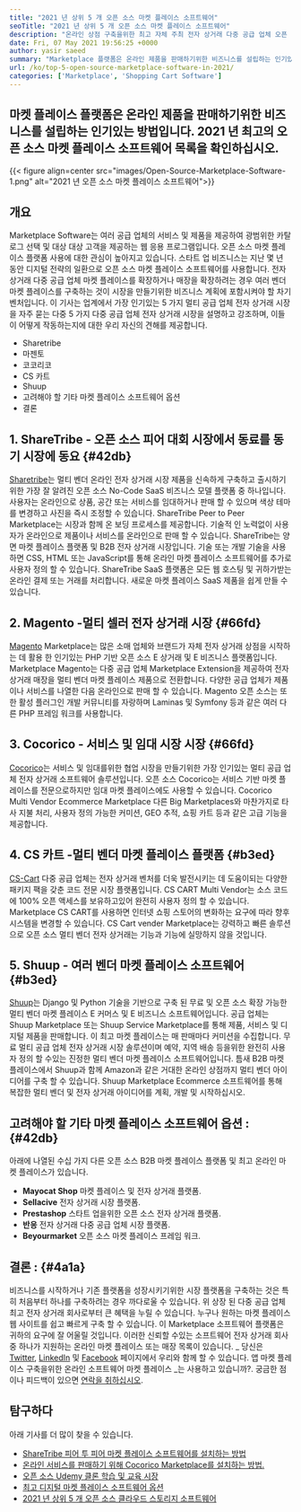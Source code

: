 ```yaml
---
title: "2021 년 상위 5 개 오픈 소스 마켓 플레이스 소프트웨어" 
seoTitle: "2021 년 상위 5 개 오픈 소스 마켓 플레이스 소프트웨어" 
description: "온라인 상점 구축을위한 최고 자체 주최 전자 상거래 다중 공급 업체 오픈 소스 마켓 플레이스 플랫폼." 
date: Fri, 07 May 2021 19:56:25 +0000
author: yasir saeed
summary: "Marketplace 플랫폼은 온라인 제품을 판매하기위한 비즈니스를 설립하는 인기있는 방법입니다. 2021 년 최고의 오픈 소스 마켓 플레이스 소프트웨어 목록을 확인하십시오." 
url: /ko/top-5-open-source-marketplace-software-in-2021/
categories: ['Marketplace', 'Shopping Cart Software']
---
```


## 마켓 플레이스 플랫폼은 온라인 제품을 판매하기위한 비즈니스를 설립하는 인기있는 방법입니다. 2021 년 최고의 오픈 소스 마켓 플레이스 소프트웨어 목록을 확인하십시오.

{{< figure align=center src="images/Open-Source-Marketplace-Software-1.png" alt="2021 년 오픈 소스 마켓 플레이스 소프트웨어">}}


##  **개요** 
Marketplace Software는 여러 공급 업체의 서비스 및 제품을 제공하여 광범위한 카탈로그 선택 및 대상 대상 고객을 제공하는 웹 응용 프로그램입니다. 오픈 소스 마켓 플레이스 플랫폼 사용에 대한 관심이 높아지고 있습니다. 스타트 업 비즈니스는 지난 몇 년 동안 디지털 전략의 일환으로 오픈 소스 마켓 플레이스 소프트웨어를 사용합니다. 전자 상거래 다중 공급 업체 마켓 플레이스를 확장하거나 매장을 확장하려는 경우 여러 벤더 마켓 플레이스를 구축하는 것이 시장을 만들기위한 비즈니스 계획에 포함시켜야 할 차기 벤처입니다.
이 기사는 업계에서 가장 인기있는 5 가지 멀티 공급 업체 전자 상거래 시장을 자주 묻는 다중 5 가지 다중 공급 업체 전자 상거래 시장을 설명하고 강조하며, 이들이 어떻게 작동하는지에 대한 우리 자신의 견해를 제공합니다.
  * Sharetribe
  * 마젠토
  * 코코리코
  * CS 카트
  * Shuup
  * 고려해야 할 기타 마켓 플레이스 소프트웨어 옵션
  * 결론

## 1. **ShareTribe  **- 오픈 소스**   피어 대회 시장에서 동료를 동기 시장에 동요**   {#42db}
[Sharetribe][1]는 멀티 벤더 온라인 전자 상거래 시장 제품을 신속하게 구축하고 출시하기위한 가장 잘 알려진 오픈 소스 No-Code SaaS 비즈니스 모델 플랫폼 중 하나입니다. 사용자는 온라인으로 상품, 공간 또는 서비스를 임대하거나 판매 할 수 있으며 색상 테마를 변경하고 사진을 즉시 조정할 수 있습니다. ShareTribe Peer to Peer Marketplace는 시장과 함께 온 보딩 프로세스를 제공합니다. 기술적 인 노력없이 사용자가 온라인으로 제품이나 서비스를 온라인으로 판매 할 수 있습니다. ShareTribe는 양면 마켓 플레이스 플랫폼 및 B2B 전자 상거래 시장입니다.
기술 또는 개발 기술을 사용하면 CSS, HTML 또는 JavaScript를 통해 온라인 마켓 플레이스 소프트웨어를 추가로 사용자 정의 할 수 있습니다. ShareTribe SaaS 플랫폼은 모든 웹 호스팅 및 귀하가받는 온라인 결제 또는 거래를 처리합니다. 새로운 마켓 플레이스 SaaS 제품을 쉽게 만들 수 있습니다.

## 2.  **Magento** -멀티 셀러 전자 상거래 시장   {#66fd}
[Magento][2] Marketplace는 많은 소매 업체와 브랜드가 자체 전자 상거래 상점을 시작하는 데 활용 한 인기있는 PHP 기반 오픈 소스 E 상거래 및 E 비즈니스 플랫폼입니다. Marketplace Magento는 다중 공급 업체 Marketplace Extension을 제공하여 전자 상거래 매장을 멀티 벤더 마켓 플레이스 제품으로 전환합니다. 다양한 공급 업체가 제품이나 서비스를 나열한 다음 온라인으로 판매 할 수 있습니다. Magento 오픈 소스는 또한 활성 플러그인 개발 커뮤니티를 자랑하며 Laminas 및 Symfony 등과 같은 여러 다른 PHP 프레임 워크를 사용합니다.

## 3.  **Cocorico**  - 서비스 및 임대 시장 시장   {#66fd}
[Cocorico][3]는 서비스 및 임대를위한 협업 시장을 만들기위한 가장 인기있는 멀티 공급 업체 전자 상거래 소프트웨어 솔루션입니다. 오픈 소스 Cocorico는 서비스 기반 마켓 플레이스를 전문으로하지만 임대 마켓 플레이스에도 사용할 수 있습니다. Cocorico Multi Vendor Ecommerce Marketplace 다른 Big Marketplaces와 마찬가지로 타사 지불 처리, 사용자 정의 가능한 커미션, GEO 추적, 쇼핑 카트 등과 같은 고급 기능을 제공합니다.

## 4.  **CS 카트** -멀티 벤더 마켓 플레이스 플랫폼   {#b3ed}
[CS-Cart][4] 다중 공급 업체는 전자 상거래 벤처를 더욱 발전시키는 데 도움이되는 다양한 패키지 팩을 갖춘 코드 전문 시장 플랫폼입니다. CS CART Multi Vendor는 소스 코드에 100% 오픈 액세스를 보유하고있어 완전히 사용자 정의 할 수 있습니다. Marketplace CS CART를 사용하면 인터넷 쇼핑 스토어의 변화하는 요구에 따라 향후 시스템을 변경할 수 있습니다. CS Cart vender Marketplace는 강력하고 빠른 솔루션으로 오픈 소스 멀티 벤더 전자 상거래는 기능과 기능에 실망하지 않을 것입니다.

## 5.  **Shuup**  - 여러 벤더 마켓 플레이스 소프트웨어   {#b3ed}
[Shuup][5]는 Django 및 Python 기술을 기반으로 구축 된 무료 및 오픈 소스 확장 가능한 멀티 벤더 마켓 플레이스 E 커머스 및 E 비즈니스 소프트웨어입니다. 공급 업체는 Shuup Marketplace 또는 Shuup Service Marketplace를 통해 제품, 서비스 및 디지털 제품을 판매합니다. 이 최고 마켓 플레이스는 매 판매마다 커미션을 수집합니다. 무료 멀티 공급 업체 전자 상거래 시장 솔루션이며 예약, 지역 배송 등을위한 완전히 사용자 정의 할 수있는 진정한 멀티 벤더 마켓 플레이스 소프트웨어입니다. 틈새 B2B 마켓 플레이스에서 Shuup과 함께 Amazon과 같은 거대한 온라인 상점까지 멀티 벤더 아이디어를 구축 할 수 있습니다. Shuup Marketplace Ecommerce 소프트웨어를 통해 복잡한 멀티 벤더 및 전자 상거래 아이디어를 계획, 개발 및 시작하십시오.

##  **고려해야 할 기타 마켓 플레이스 소프트웨어 옵션**  :   {#42db}
아래에 나열된 수십 가지 다른 오픈 소스 B2B 마켓 플레이스 플랫폼 및 최고 온라인 마켓 플레이스가 있습니다.
  * **Mayocat Shop**  마켓 플레이스 및 전자 상거래 플랫폼.
  * **Sellacive**  전자 상거래 시장 플랫폼.
  * **Prestashop**  스타트 업을위한 오픈 소스 전자 상거래 플랫폼.
  * **반응**  전자 상거래 다중 공급 업체 시장 플랫폼.
  * **Beyourmarket**  오픈 소스 마켓 플레이스 프레임 워크.

##  **결론 :** {#4a1a}
비즈니스를 시작하거나 기존 플랫폼을 성장시키기위한 시장 플랫폼을 구축하는 것은 특히 처음부터 하나를 구축하려는 경우 까다로울 수 있습니다. 위 상장 된 다중 공급 업체 최고 전자 상거래 회사로부터 큰 혜택을 누릴 수 있습니다. 누구나 원하는 마켓 플레이스 웹 사이트를 쉽고 빠르게 구축 할 수 있습니다. 이 Marketplace 소프트웨어 플랫폼은 귀하의 요구에 잘 어울릴 것입니다. 이러한 신뢰할 수있는 소프트웨어 전자 상거래 회사 중 하나가 지원하는 온라인 마켓 플레이스 또는 매장 목록이 있습니다.
_ 당신은 [Twitter][6], [LinkedIn][7] 및 [Facebook][8] 페이지에서 우리와 함께 할 수 있습니다. 앱 마켓 플레이스 구축을위한 온라인 소프트웨어 마켓 플레이스 _는 사용하고 있습니까?. 궁금한 점이나 피드백이 있으면 [연락을 취하십시오][9].

## 탐구하다
아래 기사를 더 많이 찾을 수 있습니다.
  * [ShareTribe 피어 투 피어 마켓 플레이스 소프트웨어를 설치하는 방법][10]
  * [온라인 서비스를 판매하기 위해 Cocorico Marketplace를 설치하는 방법.][11]
  * [오픈 소스 Udemy 클론 학습 및 교육 시장][12]
  * [최고 디지털 마켓 플레이스 소프트웨어 옵션][13]
  * [2021 년 상위 5 개 오픈 소스 클라우드 스토리지 소프트웨어][14]

  
[1]: https://www.sharetribe.com/
[2]: https://magento.com/
[3]: https://www.cocorico.io/en/
[4]: https://www.cs-cart.com/
[5]: https://www.shuup.com/
[6]: https://twitter.com/containerize_co
[7]: https://www.linkedin.com/company/containerize/
[8]: http://facebook.com/containerize
[9]: mailto:yasir.saeed@aspose.com
[10]: https://products.containerize.com/marketplace/sharetribe/
[11]: https://products.containerize.com/marketplace/cocorico/
[12]: https://products.containerize.com/marketplace/edurge/
[13]: https://products.containerize.com/marketplace/
[14]: https://blog.containerize.com/backup-and-sync-software/top-5-open-source-cloud-storage-software-in-2021/
